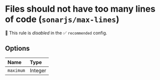 # Files should not have too many lines of code (`sonarjs/max-lines`)

🚫 This rule is _disabled_ in the ✅ `recommended` config.

<!-- end auto-generated rule header -->

## Options

<!-- begin auto-generated rule options list -->

| Name      | Type    |
| :-------- | :------ |
| `maximum` | Integer |

<!-- end auto-generated rule options list -->
